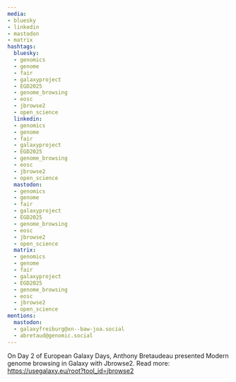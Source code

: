 ```yaml
---
media:
- bluesky
- linkedin
- mastodon
- matrix
hashtags:
  bluesky:
  - genomics
  - genome
  - fair
  - galaxyproject
  - EGD2025
  - genome_browsing
  - eosc
  - jbrowse2
  - open_science
  linkedin:
  - genomics
  - genome
  - fair
  - galaxyproject
  - EGD2025
  - genome_browsing
  - eosc
  - jbrowse2
  - open_science
  mastodon:
  - genomics
  - genome
  - fair
  - galaxyproject
  - EGD2025
  - genome_browsing
  - eosc
  - jbrowse2
  - open_science
  matrix:
  - genomics
  - genome
  - fair
  - galaxyproject
  - EGD2025
  - genome_browsing
  - eosc
  - jbrowse2
  - open_science
mentions:
  mastodon:
  - galaxyfreiburg@xn--baw-joa.social
  - abretaud@genomic.social
---
```


On Day 2 of European Galaxy Days, Anthony Bretaudeau presented Modern genome browsing in Galaxy with Jbrowse2.
Read more: https://usegalaxy.eu/root?tool_id=jbrowse2
